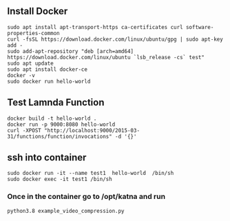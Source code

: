 ## Install Docker

```
sudo apt install apt-transport-https ca-certificates curl software-properties-common 
curl -fsSL https://download.docker.com/linux/ubuntu/gpg | sudo apt-key add - 
sudo add-apt-repository "deb [arch=amd64] https://download.docker.com/linux/ubuntu `lsb_release -cs` test" 
sudo apt update 
sudo apt install docker-ce 
docker -v 
sudo docker run hello-world 
```

## Test Lamnda Function

```
docker build -t hello-world . 
docker run -p 9000:8080 hello-world 
curl -XPOST "http://localhost:9000/2015-03-31/functions/function/invocations" -d '{}'
```

## ssh into container
```
sudo docker run -it --name test1  hello-world  /bin/sh
sudo docker exec -it test1 /bin/sh
```

### Once in the container go to /opt/katna and run
```
python3.8 example_video_compression.py
```
